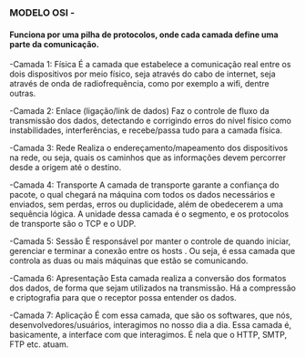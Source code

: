### MODELO OSI - 
#### Funciona por uma pilha de protocolos, onde cada camada define uma parte da comunicação.

-Camada 1: Física
É a camada que estabelece a comunicação real entre os dois dispositivos por meio físico, seja através do cabo
de internet, seja através de onda de radiofrequência, como por exemplo a wifi, dentre outras.

-Camada 2: Enlace (ligação/link de dados)
Faz o controle de fluxo da transmissão dos dados, detectando e corrigindo erros do nível físico como
instabilidades, interferências, e recebe/passa tudo para a camada física.

-Camada 3: Rede
Realiza o endereçamento/mapeamento dos dispositivos na rede, ou seja, quais os caminhos que as informações
 devem percorrer desde a origem até o destino.

-Camada 4: Transporte
A camada de transporte garante a confiança do pacote, o qual chegará na máquina com todos os dados 
necessários e enviados, sem perdas, erros ou duplicidade, além de obedecerem a uma sequência lógica.
A unidade dessa camada é o segmento, e os protocolos de transporte são o TCP e o UDP.

-Camada 5: Sessão
É responsável por manter o controle de quando iniciar, gerenciar e terminar a conexão entre os hosts . 
Ou seja, é essa camada que controla as duas ou mais máquinas que estão se comunicando.

-Camada 6: Apresentação
Esta camada realiza a conversão dos formatos dos dados, de forma que sejam utilizados na transmissão. Há a 
compressão e criptografia para que o receptor possa entender os dados.

-Camada 7: Aplicação
É com essa camada, que são os softwares, que nós, desenvolvedores/usuários, interagimos no nosso dia a dia.
Essa camada é, basicamente, a interface com que interagimos. É nela que o HTTP, SMTP, FTP etc. atuam.

